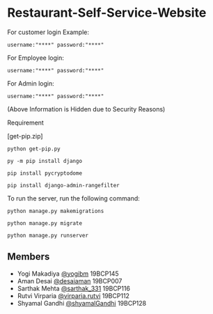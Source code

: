 # Restaurant-Self-Service-Website

For  customer login Example:

    username:"****" password:"****"
    
For  Employee login:

    username:"****" password:"****"
    
For  Admin login:

    username:"****" password:"****"

(Above Information is Hidden due to Security Reasons)

Requirement
    
[get-pip.zip]


    python get-pip.py

    py -m pip install django

    pip install pycryptodome

    pip install django-admin-rangefilter



To run the server, run the following command:

    python manage.py makemigrations
    
    python manage.py migrate

    python manage.py runserver

## Members 
* Yogi Makadiya [@yogibm](https://www.linkedin.com/in/yogibm/) 19BCP145
* Aman Desai [@desaiaman](https://www.linkedin.com/in/desaiaman/) 19BCP007
* Sarthak Mehta [@sarthak_331](https://www.linkedin.com/in/mehtasarthak/) 19BCP116
* Rutvi Virparia [@virparia.rutvi](https://www.linkedin.com/in/rutvi-virparia-b4150b200/) 19BCP112
* Shyamal Gandhi [@shyamalGandhi](https://www.linkedin.com/in/shyamaltgandhi/) 19BCP128
